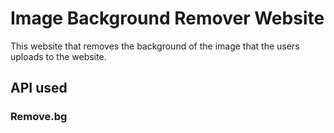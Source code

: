 # Image Background Remover Website

This website that removes the background of the image that the users uploads to the website.

## API used

### Remove.bg
